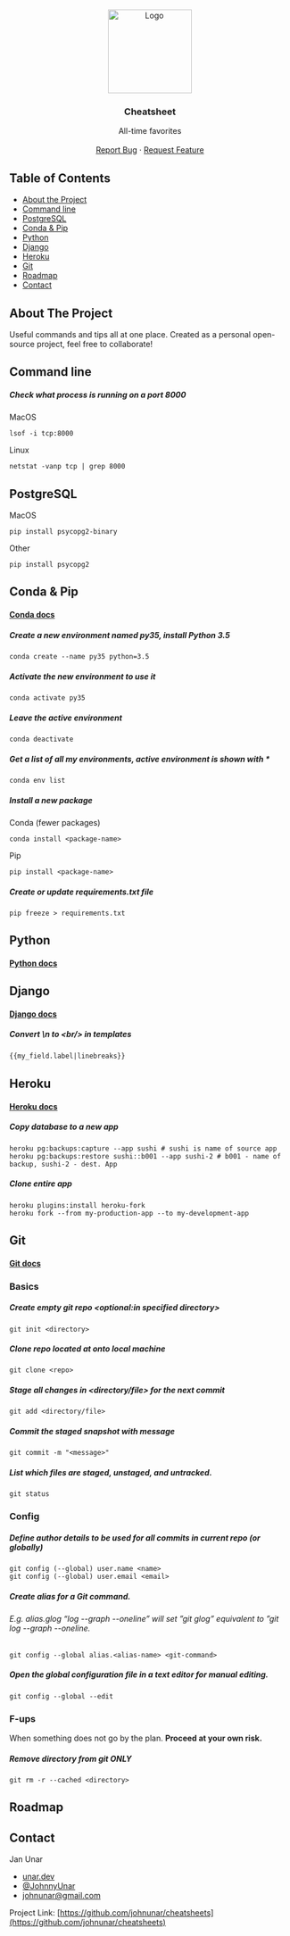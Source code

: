 <!-- PROJECT LOGO -->
<br />
<p align="center">
  <a href="#table-of-contents">
    <img src="https://raw.githubusercontent.com/johnunar/cheatsheets/master/images/command.png?token=AHRYNKKSZSV5FRU2LAJLW4DABGFEE" alt="Logo" width="150">
  </a>

  <h3 align="center">Cheatsheet</h3>

  <p align="center">
  All-time favorites
    <br />
    <br />
    <a href="https://github.com/johnunar/cheatsheets/issues">Report Bug</a>
    ·
    <a href="https://github.com/johnunar/cheatsheets/issues">Request Feature</a>
  </p>
</p>



<!-- TABLE OF CONTENTS -->
## Table of Contents

* [About the Project](#about-the-project)
* [Command line](#command-line)
* [PostgreSQL](#postgresql)
* [Conda & Pip](#conda--pip)
* [Python](#python)
* [Django](#django)
* [Heroku](#heroku)
* [Git](#git)
* [Roadmap](#roadmap)
* [Contact](#contact)


<!-- ABOUT THE PROJECT -->
## About The Project

Useful commands and tips all at one place. Created as a personal open-source project, feel free to collaborate!

<!-- Command line -->
## Command line

##### Check what process is running on a port 8000
MacOS
```shell script
lsof -i tcp:8000
```
Linux
```shell script
netstat -vanp tcp | grep 8000
```

<!-- PostgreSQL -->
## PostgreSQL
MacOS
```shell script
pip install psycopg2-binary
```
Other
```shell script
pip install psycopg2
```

<!-- Conda -->
## Conda & Pip
#### [Conda docs](https://docs.conda.io/en/latest/)

##### Create a new environment named py35, install Python 3.5
```shell script
conda create --name py35 python=3.5
```

##### Activate the new environment to use it
```shell script
conda activate py35
```

##### Leave the active environment
```shell script
conda deactivate
```

##### Get a list of all my environments, active environment is shown with *
```shell script
conda env list
```

##### Install a new package
Conda (fewer packages)
```shell script
conda install <package-name>
```
Pip
```shell script
pip install <package-name>
```

##### Create or update requirements.txt file
```shell script
pip freeze > requirements.txt
```

<!-- Python -->
## Python
#### [Python docs](https://docs.python.org/)


<!-- Django -->
## Django
#### [Django docs](https://docs.djangoproject.com/)

##### Convert \\n to \<br/> in templates
```html
{{my_field.label|linebreaks}} 
```

<!-- Heroku -->
## Heroku
#### [Heroku docs](https://devcenter.heroku.com/)

##### Copy database to a new app
```shell script
heroku pg:backups:capture --app sushi # sushi is name of source app
heroku pg:backups:restore sushi::b001 --app sushi-2 # b001 - name of backup, sushi-2 - dest. App
```

##### Clone entire app
```shell script
heroku plugins:install heroku-fork
heroku fork --from my-production-app --to my-development-app
```

<!-- Git -->
## Git
#### [Git docs](https://git-scm.com/doc)

### Basics

##### Create empty git repo <optional:in specified directory>
```shell script
git init <directory>
```

##### Clone repo located at <repo> onto local machine
```shell script
git clone <repo>
```

##### Stage all changes in <directory/file> for the next commit
```shell script
git add <directory/file>
```

##### Commit the staged snapshot with message
```shell script
git commit -m "<message>"
```

##### List which files are staged, unstaged, and untracked.
```shell script
git status
```

### Config

##### Define author details to be used for all commits in current repo (or globally)
```shell script
git config (--global) user.name <name>
git config (--global) user.email <email>
```

##### Create alias for a Git command.
###### E.g. alias.glog “log --graph --oneline” will set ”git glog” equivalent to ”git log --graph --oneline.
```shell script
git config --global alias.<alias-name> <git-command>
```

##### Open the global configuration file in a text editor for manual editing.
```shell script
git config --global --edit
```

### F-ups

When something does not go by the plan. **Proceed at your own risk.**

##### Remove directory from git ONLY
```shell script
git rm -r --cached <directory>
```

<!-- ROADMAP -->
## Roadmap

<!-- CONTACT -->
## Contact

Jan Unar
* [unar.dev](https://unar.dev/)
* [@JohnnyUnar](https://twitter.com/JohnnyUnar)
* [johnunar@gmail.com](mailto:johnunar@gmail.com)

Project Link: [https://github.com/johnunar/cheatsheets](https://github.com/johnunar/cheatsheets)